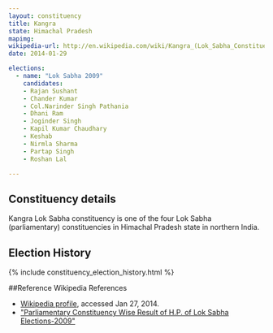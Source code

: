 ```yaml
---
layout: constituency
title: Kangra
state: Himachal Pradesh
mapimg: 
wikipedia-url: http://en.wikipedia.com/wiki/Kangra_(Lok_Sabha_Constituency)
date: 2014-01-29

elections: 
  - name: "Lok Sabha 2009"
    candidates: 
    - Rajan Sushant 
    - Chander Kumar 
    - Col.Narinder Singh Pathania 
    - Dhani Ram 
    - Joginder Singh 
    - Kapil Kumar Chaudhary 
    - Keshab 
    - Nirmla Sharma 
    - Partap Singh 
    - Roshan Lal 

---
```

## Constituency details
Kangra Lok Sabha constituency is one of the four Lok Sabha (parliamentary) constituencies in Himachal Pradesh state in northern India.




## Election History
{% include constituency_election_history.html %}

##Reference
Wikipedia References
- [Wikipedia profile]({{page.profile.wikipedia}}), accessed Jan 27, 2014.
- ["Parliamentary Constituency Wise Result of H.P. of Lok Sabha Elections-2009"][wiki1]

[wiki1]: http://ceohimachal.nic.in/BKGROUND/PC%20wise%20Result%20of%20H.P.pdf

